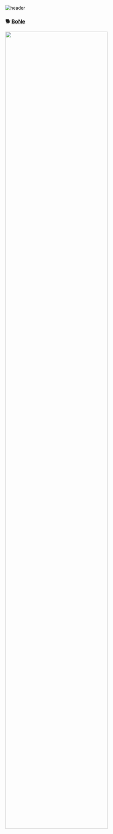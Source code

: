 ![header](https://capsule-render.vercel.app/api?type=waving&color=auto&height=300&section=header&text=BoNe&animation=fadeIn&fontSize=80)


### 🐕 [BoNe](http://152.69.234.5:8080/app/)


<img src="https://github.com/yelim99/yelim99/assets/156084622/4417872b-7c41-4e13-8600-89e98167d886" width="80%">